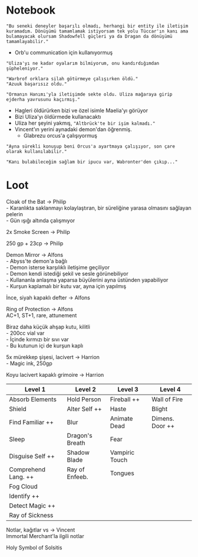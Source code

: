 # Notebook  
`"Bu seneki deneyler başarılı olmadı, herhangi bir entity ile iletişim kuramadım. Dönüşümü tamamlamak istiyorsam tek yolu Tüccar'ın kanı ama bulamayacak olursam Shadowfell güçleri ya da Dragan da dönüşümü tamamlayabilir."`  
  
- Orb'u communication için kullanıyormuş  
  
`"Uliza'yı ne kadar oyalarım bilmiyorum, onu kandırdığımdan şüpheleniyor."`  
  
`"Warbrof orklara silah götürmeye çalışırken öldü."`  
`"Azuuk başarısız oldu."`  
  
`"Ormanın Hanımı'yla iletişimde sekte oldu. Uliza mağaraya girip ejderha yavrusunu kaçırmış."`  
  
- Hagleri öldürürken bizi ve özel isimle Maelia'yı görüyor  
- Bizi Uliza'yı öldürmede kullanacaktı  
- Uliza her şeyini yakmış, `"Altbrück'te bir işim kalmadı."`  
- Vincent'ın yerini aynadaki demon'dan öğrenmiş.  
	- Glabrezu orcus'a çalışıyormuş  
  
`"Ayna sürekli konuşup beni Orcus'a ayartmaya çalışıyor, son çare olarak kullanılabilir."`  
  
`"Kanı bulabileceğim sağlam bir ipucu var, Wabronter'den çıkıp..."`  
  
# Loot  
Cloak of the Bat -> Philip  
	- Karanlıkta saklanmayı kolaylaştıran, bir süreliğine yarasa olmasını sağlayan pelerin  
	- Gün ışığı altında çalışmıyor  
  
2x Smoke Screen -> Philip  
  
250 gp + 23cp -> Philip  
  
Demon Mirror -> Alfons	  
	- Abyss'te demon'a bağlı  
	- Demon isterse karşılıklı iletişime geçiliyor  
	- Demon kendi istediği şekil ve sesle görünebiliyor  
	- Kullananla anlaşma yaparsa büyülerini ayna üstünden yapabiliyor  
	- Kurşun kaplamalı bir kutu var, ayna için yapılmış  
  
İnce, siyah kapaklı defter -> Alfons  
  
Ring of Protection -> Alfons  
	AC+1, ST+1, rare, attunement  
  
Biraz daha küçük ahşap kutu, kilitli  
	- 200cc vial var  
	- İçinde kırmızı bir sıvı var  
	- Bu kutunun içi de kurşun kaplı  
  
5x mürekkep şişesi, lacivert -> Harrion  
	- Magic ink, 250gp  
  
Koyu lacivert kapaklı grimoire -> Harrion  
  
| Level 1             | Level 2         | Level 3        | Level 4         |  
|---------------------|-----------------|----------------|-----------------|  
| Absorb Elements     | Hold Person     | Fireball ++    | Wall of Fire    |  
| Shield              | Alter Self ++   | Haste          | Blight          |  
| Find Familiar ++    | Blur            | Animate Dead   | Dimens. Door ++ |  
| Sleep               | Dragon's Breath | Fear           |                 |  
| Disguise Self ++    | Shadow Blade    | Vampiric Touch |                 |  
| Comprehend Lang. ++ | Ray of Enfeeb.  | Tongues        |                 |  
| Fog Cloud           |                 |                |                 |  
| Identify ++         |                 |                |                 |  
| Detect Magic ++     |                 |                |                 |  
| Ray of Sickness     |                 |                |                 |  
  
Notlar, kağıtlar vs -> Vincent  
	Immortal Merchant'la ilgili notlar  
  
Holy Symbol of Solsitis